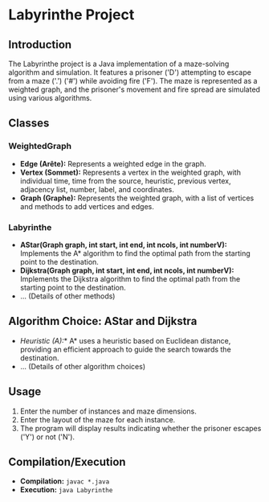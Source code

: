 # Labyrinthe Project

## Introduction
The Labyrinthe project is a Java implementation of a maze-solving algorithm and simulation. It features a prisoner ('D') attempting to escape from a maze ('.') ('#') while avoiding fire ('F'). The maze is represented as a weighted graph, and the prisoner's movement and fire spread are simulated using various algorithms.

## Classes
### WeightedGraph
- **Edge (Arête):** Represents a weighted edge in the graph.
- **Vertex (Sommet):** Represents a vertex in the weighted graph, with individual time, time from the source, heuristic, previous vertex, adjacency list, number, label, and coordinates.
- **Graph (Graphe):** Represents the weighted graph, with a list of vertices and methods to add vertices and edges.

### Labyrinthe
- **AStar(Graph graph, int start, int end, int ncols, int numberV):** Implements the A* algorithm to find the optimal path from the starting point to the destination.
- **Dijkstra(Graph graph, int start, int end, int ncols, int numberV):** Implements the Dijkstra algorithm to find the optimal path from the starting point to the destination.
- ... (Details of other methods)

## Algorithm Choice: AStar and Dijkstra
- **Heuristic (A*):** A* uses a heuristic based on Euclidean distance, providing an efficient approach to guide the search towards the destination.
- ... (Details of other algorithm choices)

## Usage
1. Enter the number of instances and maze dimensions.
2. Enter the layout of the maze for each instance.
3. The program will display results indicating whether the prisoner escapes ('Y') or not ('N').

## Compilation/Execution
- **Compilation:** `javac *.java`
- **Execution:** `java Labyrinthe`
